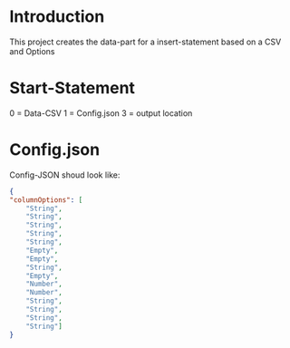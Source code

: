 # Introduction
This project creates the data-part for a insert-statement based on a CSV and Options

# Start-Statement
0 = Data-CSV
1 = Config.json
3 = output location

# Config.json

Config-JSON shoud look like:
```json
{
"columnOptions": [
    "String",
    "String",
    "String",
    "String",
    "String",
    "Empty",
    "Empty",
    "String",
    "Empty",
    "Number",
    "Number",
    "String",
    "String",
    "String",
    "String"]
}
```